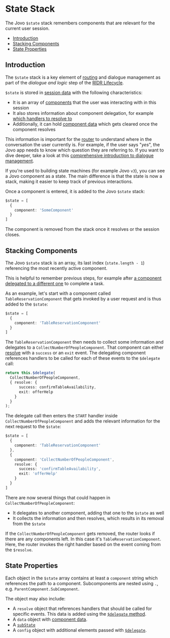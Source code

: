 # State Stack

The Jovo `$state` stack remembers components that are relevant for the current user session.

- [Introduction](#introduction)
- [Stacking Components](#stacking-components)
- [State Properties](#state-properties)

## Introduction

The `$state` stack is a key element of [routing](./routing.md) and dialogue management as part of the *dialogue and logic* step of the [RIDR Lifecycle](./ridr-lifecycle.md).

`$state` is stored in [session data](./data.md#session-data) with the following characteristics:

* It is an array of [components](./components.md) that the user was interacting with in this session
* It also stores information about component delegation, for example [which handlers to resolve to](./handlers.md#resolve-a-component)
* Additionally, it can hold [component data](./data.md#component-data) which gets cleared once the component resolves

This information is important for the [router](./routing.md) to understand where in the conversation the user currently is. For example, if the user says "*yes*", the Jovo app needs to know which question they are referring to. If you want to dive deeper, take a look at this [comprehensive introduction to dialogue management](https://www.context-first.com/dialogue-management-introduction/).

If you're used to building state machines (for example Jovo `v3`), you can see a Jovo component as a state. The main difference is that the state is now a stack, making it easier to keep track of previous interactions.

Once a component is entered, it is added to the Jovo `$state` stack:

```typescript
$state = [
  {
    component: 'SomeComponent'
  }
]
```

The component is removed from the stack once it resolves or the session closes.

## Stacking Components

The Jovo `$state` stack is an array, its last index (`state.length - 1`) referencing the most recently active component.

This is helpful to remember previous steps, for example after [a component delegated to a different one](./handlers.md#delegate-to-components) to complete a task.

As an example, let's start with a component called `TableReservationComponent` that gets invoked by a user request and is thus added to the `$state`:

```typescript
$state = [
  {
    component: 'TableReservationComponent'
  }
]
```

The `TableReservationComponent` then needs to collect some information and delegates to a `CollectNumberOfPeopleComponent`. That component can either [resolve](./handlers.md#resolve-a-component) with a `success` or an `exit` event. The delegating component references handlers to be called for each of these events to the `$delegate` call:

```typescript
return this.$delegate(
  CollectNumberOfPeopleComponent,
  { resolve: {
      success: confirmTableAvailability,
      exit: offerHelp
    }
  }
);
```

The delegate call then enters the `START` handler inside `CollectNumberOfPeopleComponent` and adds the relevant information for the next request to the `$state`:

```typescript
$state = [
  {
    component: 'TableReservationComponent'
  },
  {
    component: 'CollectNumberOfPeopleComponent',
    resolve: {
      success: 'confirmTableAvailability',
      exit: 'offerHelp'
    }
  }
]
```

There are now several things that could happen in `CollectNumberOfPeopleComponent`:

* It delegates to another component, adding that one to the `$state` as well
* It collects the information and then resolves, which results in its removal from the `$state`

If the `CollectNumberOfPeopleComponent` gets removed, the router looks if there are any components left. In this case it's `TableReservationComponent`. Here, the router invokes the right handler based on the event coming from the `$resolve`.


## State Properties

Each object in the `$state` array contains at least a `component` string which references the path to a component. Subcomponents are nested using `.`, e.g. `ParentComponent.SubComponent`.

The object may also include:

* A `resolve` object that references handlers that should be called for specific events. This data is added using the [`$delegate` method](./handlers.md#delegate-to-components).
* A `data` object with [component data](./data.md#component-data).
* A [`subState`](./handlers.md#substate)
* A `config` object with additional elements passed with [`$delegate`](./handlers.md#delegate-to-components).

